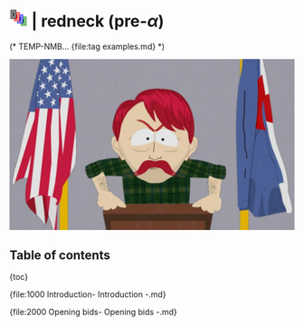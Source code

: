 # ![redneck](https://raw.githubusercontent.com/aornota/redneck/main/src/resources/tpoc-32x32.png) | redneck (pre-_α_)

(* TEMP-NMB...
{file:tag examples.md} *)

![they took our bids!](https://raw.githubusercontent.com/aornota/redneck/main/src/resources/redneck.jpg)

## Table of contents

{toc}

{file:1000 Introduction\- Introduction -.md}

{file:2000 Opening bids\- Opening bids -.md}
